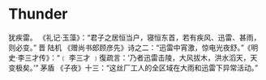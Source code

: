 # Thunder

犹疾雷。
《礼记·玉藻》：“君子之居恒当户，寝恒东首，若有疾风、迅雷、甚雨，则必变。” 晋 陆机 《赠尚书郎顾彦先》诗之二：“迅雷中宵激，惊电光夜舒。”《明史·李三才传》：“﹝ 李三才 ﹞復疏言：‘乃者迅雷击陵，大风拔木，洪水滔天，天变极矣。’” 茅盾 《子夜》十三：“这丝厂工人的全区域在大雨和迅雷下异常活动。”
